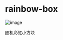 # rainbow-box

![image](https://github.com/suimisama/rainbow-box/assets/56116271/65b49c0b-ef4d-4ce1-ab5d-6105eb61ff84)

随机彩虹小方块
